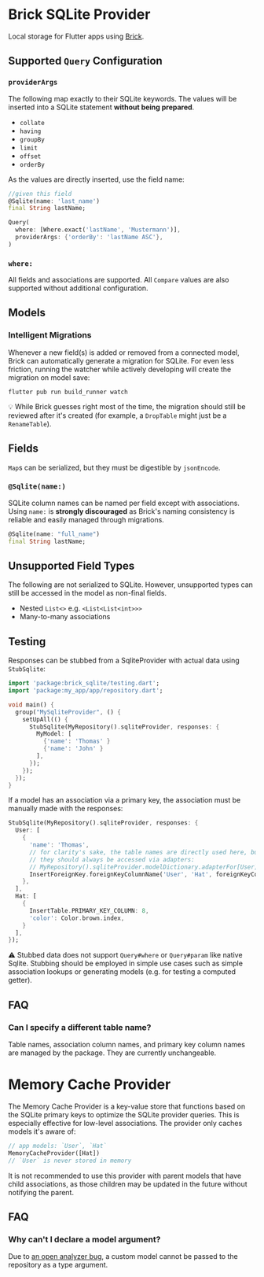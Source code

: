 # Brick SQLite Provider

Local storage for Flutter apps using [Brick](https://github.com/greenbits/brick).

## Supported `Query` Configuration

### `providerArgs`

The following map exactly to their SQLite keywords. The values will be inserted into a SQLite statement **without being prepared**.

* `collate`
* `having`
* `groupBy`
* `limit`
* `offset`
* `orderBy`

As the values are directly inserted, use the field name:

```dart
//given this field
@Sqlite(name: 'last_name')
final String lastName;

Query(
  where: [Where.exact('lastName', 'Mustermann')],
  providerArgs: {'orderBy': 'lastName ASC'},
)
```

### `where:`

All fields and associations are supported. All `Compare` values are also supported without additional configuration.

## Models

### Intelligent Migrations

Whenever a new field(s) is added or removed from a connected model, Brick can automatically generate a migration for SQLite. For even less friction, running the watcher while actively developing will create the migration on model save:

```shell
flutter pub run build_runner watch
```

:bulb: While Brick guesses right most of the time, the migration should still be reviewed after it's created (for example, a `DropTable` might just be a `RenameTable`).

## Fields

`Map`s can be serialized, but they must be digestible by `jsonEncode`.

### `@Sqlite(name:)`

SQLite column names can be named per field except with associations. Using `name:` is **strongly discouraged** as Brick's naming consistency is reliable and easily managed through migrations.

```dart
@Sqlite(name: "full_name")
final String lastName;
```

## Unsupported Field Types

The following are not serialized to SQLite. However, unsupported types can still be accessed in the model as non-final fields.

* Nested `List<>` e.g. `<List<List<int>>>`
* Many-to-many associations

## Testing

Responses can be stubbed from a SqliteProvider with actual data using `StubSqlite`:

```dart
import 'package:brick_sqlite/testing.dart';
import 'package:my_app/app/repository.dart';

void main() {
  group("MySqliteProvider", () {
    setUpAll(() {
      StubSqlite(MyRepository().sqliteProvider, responses: {
        MyModel: [
          {'name': 'Thomas' }
          {'name': 'John' }
        ],
      });
    });
  });
}
```

If a model has an association via a primary key, the association must be manually made with the responses:

```dart
StubSqlite(MyRepository().sqliteProvider, responses: {
  User: [
    {
      'name': 'Thomas',
      // for clarity's sake, the table names are directly used here, but
      // they should always be accessed via adapters:
      // MyRepository().sqliteProvider.modelDictionary.adapterFor[User]
      InsertForeignKey.foreignKeyColumnName('User', 'Hat', foreignKeyColumn: 'hat'): 8
    },
  ],
  Hat: [
    {
      InsertTable.PRIMARY_KEY_COLUMN: 8,
      'color': Color.brown.index,
    }
  ],
});
```

:warning: Stubbed data does not support `Query#where` or `Query#param` like native Sqlite. Stubbing should be employed in simple use cases such as simple association lookups or generating models (e.g. for testing a computed getter).

## FAQ

### Can I specify a different table name?

Table names, association column names, and primary key column names are managed by the package. They are currently unchangeable.

# Memory Cache Provider

The Memory Cache Provider is a key-value store that functions based on the SQLite primary keys to optimize the SQLite provider queries. This is especially effective for low-level associations. The provider only caches models it's aware of:

```dart
// app models: `User`, `Hat`
MemoryCacheProvider([Hat])
// `User` is never stored in memory
```

It is not recommended to use this provider with parent models that have child associations, as those children may be updated in the future without notifying the parent.

## FAQ

### Why can't I declare a model argument?

Due to [an open analyzer bug](https://github.com/dart-lang/sdk/issues/38309), a custom model cannot be passed to the repository as a type argument.
